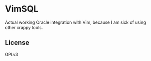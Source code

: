 # VimSQL

Actual working Oracle integration with Vim, 
because I am sick of using other crappy tools.


## License

GPLv3
